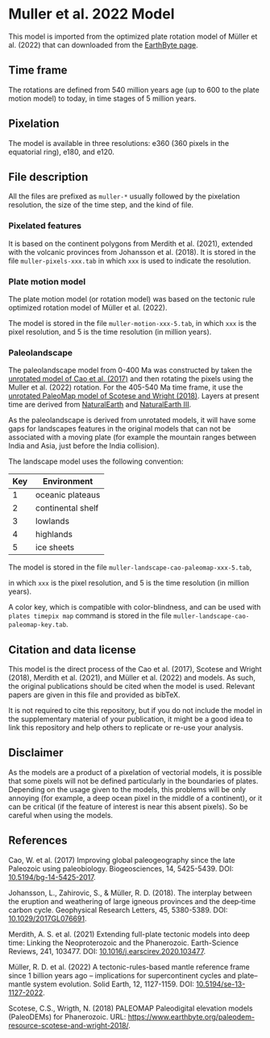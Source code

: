 # Muller et al. 2022 Model

This model is imported from the optimized plate rotation model
of Müller et al. (2022)
that can downloaded from the [EarthByte page](https://earthbyte.org/webdav/ftp/Data_Collections/Muller_etal_2022_SE/).

## Time frame

The rotations are defined from 540 million years age
(up to 600 to the plate motion model)
to today,
in time stages of 5 million years.

## Pixelation

The model is available in three resolutions:
e360 (360 pixels in the equatorial ring),
e180,
and e120.

## File description

All the files are prefixed as `muller-*`
usually followed by the pixelation resolution,
the size of the time step,
and the kind of file.

### Pixelated features

It is based on the continent polygons
from Merdith et al. (2021),
extended with the volcanic provinces from Johansson et al. (2018).
It is stored in the file `muller-pixels-xxx.tab`
in which `xxx` is used to indicate the resolution.

### Plate motion model

The plate motion model
(or rotation model)
was based on the tectonic rule optimized rotation model
of Müller et al. (2022).

The model is stored in the file `muller-motion-xxx-5.tab`,
in which `xxx` is the pixel resolution,
and 5 is the time resolution (in million years).

### Paleolandscape

The paleolandscape model from 0-400 Ma was constructed by taken
the [unrotated model of Cao et al. (2017)](https://github.com/js-arias/gml-cao)
and then rotating the pixels using the Muller et al. (2022) rotation.
For the 405-540 Ma time frame,
it use the [unrotated PaleoMap model of Scotese and Wright (2018)](https://github.com/js-arias/gml-paleomap).
Layers at present time are derived
from [NaturalEarth](https://www.naturalearthdata.com/)
and [NaturalEarth III](https://www.shadedrelief.com/natural3/index.html).

As the paleolandscape is derived from unrotated models,
it will have some gaps for landscapes features in the original models
that can not be associated with a moving plate
(for example the mountain ranges between India and Asia,
just before the India collision).

The landscape model uses the following convention:

Key | Environment
--- | -----------
  1 | oceanic plateaus
  2 | continental shelf
  3 | lowlands
  4 | highlands
  5 | ice sheets

The model is stored in the file `muller-landscape-cao-paleomap-xxx-5.tab`,

in which `xxx` is the pixel resolution,
and 5 is the time resolution (in million years).

A color key,
which is compatible with color-blindness,
and can be used with `plates timepix map` command
is stored in the file `muller-landscape-cao-paleomap-key.tab`.

## Citation and data license

This model is the direct process of the
Cao et al. (2017),
Scotese and Wright (2018),
Merdith et al. (2021),
and Müller et al. (2022) and  models.
As such,
the original publications should be cited when the model is used.
Relevant papers are given in this file
and provided as bibTeX.

It is not required to cite this repository,
but if you do not include the model in the supplementary material
of your publication,
it might be a good idea to link this repository
and help others to replicate or re-use your analysis.

## Disclaimer

As the models are a product of a pixelation of vectorial models,
it is possible that some pixels will not be defined
particularly in the boundaries of plates.
Depending on the usage given to the models,
this problems will be only annoying
(for example,
a deep ocean pixel in the middle of a continent),
or it can be critical
(if the feature of interest is near this absent pixels).
So be careful when using the models.

## References

Cao, W. et al.
(2017)
Improving global paleogeography since the late Paleozoic using paleobiology.
Biogeosciences, 14, 5425-5439.
DOI: [10.5194/bg-14-5425-2017](https://doi.org/10.5194/bg-14-5425-2017).

Johansson, L., Zahirovic, S., & Müller, R. D.
(2018).
The interplay between the eruption and weathering of large igneous provinces and the deep‐time carbon cycle.
Geophysical Research Letters, 45, 5380-5389.
DOI: [10.1029/2017GL076691](https://doi.org/10.1029/2017GL076691).

Merdith, A. S. et al.
(2021)
Extending full-plate tectonic models into deep time: Linking the Neoproterozoic and the Phanerozoic.
Earth-Science Reviews, 241, 103477.
DOI: [10.1016/j.earscirev.2020.103477](https://doi.org/10.1016/j.earscirev.2020.103477).

Müller, R. D. et al.
(2022)
A tectonic-rules-based mantle reference frame since 1 billion years ago – implications for supercontinent cycles and plate–mantle system evolution.
Solid Earth, 12, 1127-1159.
DOI: [10.5194/se-13-1127-2022](https://doi.org/10.5194/se-13-1127-2022).

Scotese, C.S., Wrigth, N.
(2018)
PALEOMAP Paleodigital elevation models (PaleoDEMs) for Phanerozoic.
URL: <https://www.earthbyte.org/paleodem-resource-scotese-and-wright-2018/>.

